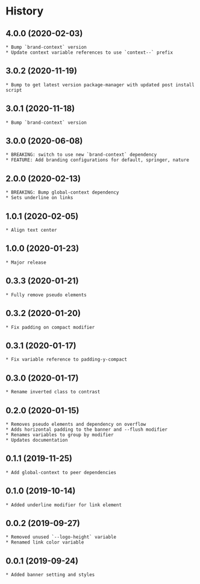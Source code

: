 # History

## 4.0.0 (2020-02-03)
    * Bump `brand-context` version
    * Update context variable references to use `context--` prefix

## 3.0.2 (2020-11-19)
    * Bump to get latest version package-manager with updated post install script

## 3.0.1 (2020-11-18)
    * Bump `brand-context` version

## 3.0.0 (2020-06-08)
    * BREAKING: switch to use new `brand-context` dependency
    * FEATURE: Add branding configurations for default, springer, nature

## 2.0.0 (2020-02-13)
    * BREAKING: Bump global-context dependency
    * Sets underline on links

## 1.0.1 (2020-02-05)
    * Align text center

## 1.0.0 (2020-01-23)
    * Major release

## 0.3.3 (2020-01-21)
    * Fully remove pseudo elements

## 0.3.2 (2020-01-20)
    * Fix padding on compact modifier

## 0.3.1 (2020-01-17)
    * Fix variable reference to padding-y-compact

## 0.3.0 (2020-01-17)
    * Rename inverted class to contrast

## 0.2.0 (2020-01-15)
    * Removes pseudo elements and dependency on overflow
    * Adds horizontal padding to the banner and --flush modifier
    * Renames variables to group by modifier
    * Updates documentation

## 0.1.1 (2019-11-25)
    * Add global-context to peer dependencies

## 0.1.0 (2019-10-14)
    * Added underline modifier for link element
    
## 0.0.2 (2019-09-27)
    * Removed unused `--logo-height` variable
    * Renamed link color variable
    
## 0.0.1 (2019-09-24)
    * Added banner setting and styles
